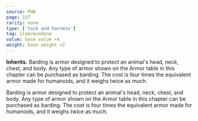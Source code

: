 ```yaml
---
source: PHB
page: 157
rarity: none
type: ['tack and harness']
tag: item/mundane
value: base value ×4
weight: base weight ×2
---
```


**Inherits.** Barding is armor designed to protect an animal's head, neck, chest, and body. Any type of armor shown on the Armor table in this chapter can be purchased as barding. The cost is four times the equivalent armor made for humanoids, and it weighs twice as much.

Barding is armor designed to protect an animal's head, neck, chest, and body. Any type of armor shown on the Armor table in this chapter can be purchased as barding. The cost is four times the equivalent armor made for humanoids, and it weighs twice as much.

